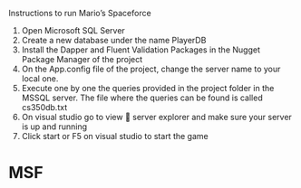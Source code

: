 Instructions to run Mario’s Spaceforce

1.	Open Microsoft SQL Server
2.	Create a new database under the name PlayerDB
3.	Install the Dapper and Fluent Validation Packages in the Nugget Package Manager of the project
4.	On the App.config file of the project, change the server name to your local one. 
5.	Execute one by one the queries provided in the project folder in the MSSQL server. The file where the queries can be found is called cs350db.txt
6.	On visual studio go to view  server explorer and make sure your server is up and running
7.	Click start or F5 on visual studio to start the game
# MSF
 
